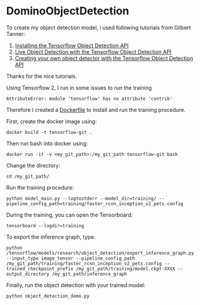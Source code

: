 # DominoObjectDetection

To create my object detection model, i used following tutorials from Gilbert Tanner:

1. [Installing the Tensorflow Object Detection API](https://gilberttanner.com/blog/installing-the-tensorflow-object-detection-api)
2. [Live Object Detection with the Tensorflow Object Detection API](https://gilberttanner.com/blog/live-object-detection)
3. [Creating your own object detector with the Tensorflow Object Detection API](https://gilberttanner.com/blog/creating-your-own-objectdetector)

Thanks for the nice tutorials.

Using Tensorflow 2, I run in some issues to run the training

`AttributeError: module 'tensorflow' has no attribute 'contrib'`

Therefore I created a [Dockerfile](./Dockerfile) to install and run the training procedure.

First, create the docker image using:

`docker build -t tensorflow-git .`

Then run bash into docker using:

`docker run -it -v <my_git_path>:/my_git_path tensorflow-git bash`

Change the directory:

`cd /my_git_path/`

Run the training procedure:

`python model_main.py --logtostderr --model_dir=training/ --pipeline_config_path=training/faster_rcnn_inception_v2_pets.config`

During the training, you can open the Tensorboard:

`tensorboard --logdir=training`

To export the inference graph, type:

`python /tensorflow/models/research/object_detection/export_inference_graph.py --input_type image_tensor --pipeline_config_path /my_git_path/training/faster_rcnn_inception_v2_pets.config --trained_checkpoint_prefix /my_git_path/training/model.ckpt-XXXX --output_directory /my_git_path/inference_graph`

Finally, run the object detection with your trained model:

`python object_detection_demo.py`